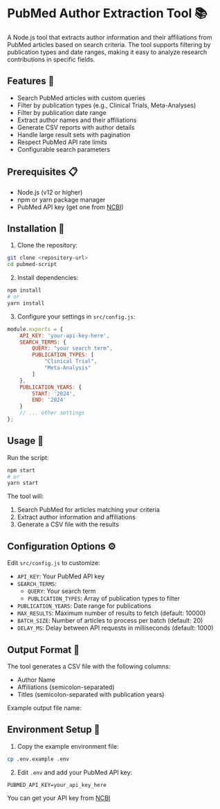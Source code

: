 # PubMed Author Extraction Tool 📚

A Node.js tool that extracts author information and their affiliations from PubMed articles based on search criteria. The tool supports filtering by publication types and date ranges, making it easy to analyze research contributions in specific fields.

## Features 🌟

- Search PubMed articles with custom queries
- Filter by publication types (e.g., Clinical Trials, Meta-Analyses)
- Filter by publication date range
- Extract author names and their affiliations
- Generate CSV reports with author details
- Handle large result sets with pagination
- Respect PubMed API rate limits
- Configurable search parameters

## Prerequisites 📋

- Node.js (v12 or higher)
- npm or yarn package manager
- PubMed API key (get one from [NCBI](https://www.ncbi.nlm.nih.gov/account/settings/))

## Installation 🔧

1. Clone the repository:
```bash
git clone <repository-url>
cd pubmed-script
```

2. Install dependencies:
```bash
npm install
# or
yarn install
```

3. Configure your settings in `src/config.js`:
```javascript
module.exports = {
    API_KEY: 'your-api-key-here',
    SEARCH_TERMS: {
        QUERY: "your search term",
        PUBLICATION_TYPES: [
            "Clinical Trial",
            "Meta-Analysis"
        ]
    },
    PUBLICATION_YEARS: {
        START: '2024',
        END: '2024'
    }
    // ... other settings
};
```

## Usage 🚀

Run the script:
```bash
npm start
# or
yarn start
```

The tool will:
1. Search PubMed for articles matching your criteria
2. Extract author information and affiliations
3. Generate a CSV file with the results

## Configuration Options ⚙️

Edit `src/config.js` to customize:

- `API_KEY`: Your PubMed API key
- `SEARCH_TERMS`:
  - `QUERY`: Your search term
  - `PUBLICATION_TYPES`: Array of publication types to filter
- `PUBLICATION_YEARS`: Date range for publications
- `MAX_RESULTS`: Maximum number of results to fetch (default: 10000)
- `BATCH_SIZE`: Number of articles to process per batch (default: 20)
- `DELAY_MS`: Delay between API requests in milliseconds (default: 1000)

## Output Format 📄

The tool generates a CSV file with the following columns:
- Author Name
- Affiliations (semicolon-separated)
- Titles (semicolon-separated with publication years)

Example output file name: 

## Environment Setup 🔑

1. Copy the example environment file:
```bash
cp .env.example .env
```

2. Edit `.env` and add your PubMed API key:
```text
PUBMED_API_KEY=your_api_key_here
```

You can get your API key from [NCBI](https://www.ncbi.nlm.nih.gov/account/settings/)